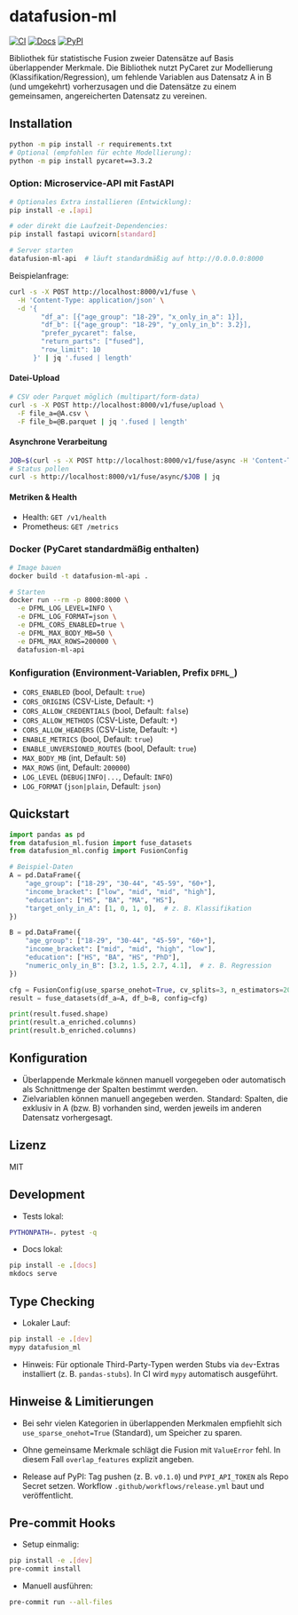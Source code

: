 # datafusion-ml

[![CI](https://img.shields.io/github/actions/workflow/status/ORG/REPO/ci.yml?branch=main)](https://github.com/ORG/REPO/actions/workflows/ci.yml)
[![Docs](https://img.shields.io/badge/docs-mkdocs--material-blue)](https://ORG.github.io/REPO/)
[![PyPI](https://img.shields.io/pypi/v/datafusion-ml.svg)](https://pypi.org/project/datafusion-ml/)

Bibliothek für statistische Fusion zweier Datensätze auf Basis überlappender Merkmale. Die Bibliothek nutzt PyCaret zur Modellierung (Klassifikation/Regression), um fehlende Variablen aus Datensatz A in B (und umgekehrt) vorherzusagen und die Datensätze zu einem gemeinsamen, angereicherten Datensatz zu vereinen.

## Installation

```bash
python -m pip install -r requirements.txt
# Optional (empfohlen für echte Modellierung):
python -m pip install pycaret==3.3.2
```

### Option: Microservice-API mit FastAPI

```bash
# Optionales Extra installieren (Entwicklung):
pip install -e .[api]

# oder direkt die Laufzeit-Dependencies:
pip install fastapi uvicorn[standard]

# Server starten
datafusion-ml-api  # läuft standardmäßig auf http://0.0.0.0:8000
```

Beispielanfrage:

```bash
curl -s -X POST http://localhost:8000/v1/fuse \
  -H 'Content-Type: application/json' \
  -d '{
        "df_a": [{"age_group": "18-29", "x_only_in_a": 1}],
        "df_b": [{"age_group": "18-29", "y_only_in_b": 3.2}],
        "prefer_pycaret": false,
        "return_parts": ["fused"],
        "row_limit": 10
      }' | jq '.fused | length'
```

#### Datei-Upload

```bash
# CSV oder Parquet möglich (multipart/form-data)
curl -s -X POST http://localhost:8000/v1/fuse/upload \
  -F file_a=@A.csv \
  -F file_b=@B.parquet | jq '.fused | length'
```

#### Asynchrone Verarbeitung

```bash
JOB=$(curl -s -X POST http://localhost:8000/v1/fuse/async -H 'Content-Type: application/json' -d @payload.json | jq -r .job_id)
# Status pollen
curl -s http://localhost:8000/v1/fuse/async/$JOB | jq
```

#### Metriken & Health

- Health: `GET /v1/health`
- Prometheus: `GET /metrics`

### Docker (PyCaret standardmäßig enthalten)

```bash
# Image bauen
docker build -t datafusion-ml-api .

# Starten
docker run --rm -p 8000:8000 \
  -e DFML_LOG_LEVEL=INFO \
  -e DFML_LOG_FORMAT=json \
  -e DFML_CORS_ENABLED=true \
  -e DFML_MAX_BODY_MB=50 \
  -e DFML_MAX_ROWS=200000 \
  datafusion-ml-api
```

### Konfiguration (Environment-Variablen, Prefix `DFML_`)

- `CORS_ENABLED` (bool, Default: `true`)
- `CORS_ORIGINS` (CSV-Liste, Default: `*`)
- `CORS_ALLOW_CREDENTIALS` (bool, Default: `false`)
- `CORS_ALLOW_METHODS` (CSV-Liste, Default: `*`)
- `CORS_ALLOW_HEADERS` (CSV-Liste, Default: `*`)
- `ENABLE_METRICS` (bool, Default: `true`)
- `ENABLE_UNVERSIONED_ROUTES` (bool, Default: `true`)
- `MAX_BODY_MB` (int, Default: `50`)
- `MAX_ROWS` (int, Default: `200000`)
- `LOG_LEVEL` (`DEBUG|INFO|...`, Default: `INFO`)
- `LOG_FORMAT` (`json|plain`, Default: `json`)

## Quickstart

```python
import pandas as pd
from datafusion_ml.fusion import fuse_datasets
from datafusion_ml.config import FusionConfig

# Beispiel-Daten
A = pd.DataFrame({
    "age_group": ["18-29", "30-44", "45-59", "60+"],
    "income_bracket": ["low", "mid", "mid", "high"],
    "education": ["HS", "BA", "MA", "HS"],
    "target_only_in_A": [1, 0, 1, 0],  # z. B. Klassifikation
})

B = pd.DataFrame({
    "age_group": ["18-29", "30-44", "45-59", "60+"],
    "income_bracket": ["mid", "mid", "high", "low"],
    "education": ["HS", "BA", "HS", "PhD"],
    "numeric_only_in_B": [3.2, 1.5, 2.7, 4.1],  # z. B. Regression
})

cfg = FusionConfig(use_sparse_onehot=True, cv_splits=3, n_estimators=200)
result = fuse_datasets(df_a=A, df_b=B, config=cfg)

print(result.fused.shape)
print(result.a_enriched.columns)
print(result.b_enriched.columns)
```

## Konfiguration
- Überlappende Merkmale können manuell vorgegeben oder automatisch als Schnittmenge der Spalten bestimmt werden.
- Zielvariablen können manuell angegeben werden. Standard: Spalten, die exklusiv in A (bzw. B) vorhanden sind, werden jeweils im anderen Datensatz vorhergesagt.

## Lizenz
MIT

## Development

- Tests lokal:
```bash
PYTHONPATH=. pytest -q
```

- Docs lokal:
```bash
pip install -e .[docs]
mkdocs serve
```

## Type Checking

- Lokaler Lauf:
```bash
pip install -e .[dev]
mypy datafusion_ml
```
- Hinweis: Für optionale Third-Party-Typen werden Stubs via `dev`-Extras installiert (z. B. `pandas-stubs`). In CI wird `mypy` automatisch ausgeführt.

## Hinweise & Limitierungen
- Bei sehr vielen Kategorien in überlappenden Merkmalen empfiehlt sich `use_sparse_onehot=True` (Standard), um Speicher zu sparen.
- Ohne gemeinsame Merkmale schlägt die Fusion mit `ValueError` fehl. In diesem Fall `overlap_features` explizit angeben.

- Release auf PyPI: Tag pushen (z. B. `v0.1.0`) und `PYPI_API_TOKEN` als Repo Secret setzen. Workflow `.github/workflows/release.yml` baut und veröffentlicht.

## Pre-commit Hooks

- Setup einmalig:
```bash
pip install -e .[dev]
pre-commit install
```
- Manuell ausführen:
```bash
pre-commit run --all-files
```